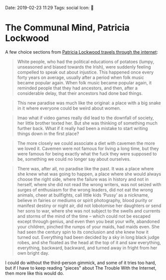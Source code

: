Date: 2019-02-23 11:29
Tags: social
Icon: 🔗

# The Communal Mind, Patricia Lockwood

A few choice sections from [Patricia Lockwood travels through the internet](https://www.lrb.co.uk/v41/n04/patricia-lockwood/the-communal-mind):

> White people, who had the political educations of potatoes (lumpy, unseasoned and biased towards the Irish), were suddenly feeling compelled to speak out about injustice. This happened once every forty years on average, usually after a period when folk music became popular again. When folk music became popular again, it reminded people that they had ancestors, and then, after a considerable delay, that their ancestors had done bad things.

> This new paradise was much like the original: a place with a big snake in it where everyone could be weird about women.

> lmao what if video games really did lead to the downfall of society, her little brother texted her. But she was thinking of something much further back. What if it really had been a mistake to start writing things down in the first place?

> The more closely we could associate a diet with cavemen the more we loved it. Cavemen were not famous for living a long time, but they were famous for being exactly what the fuck they were supposed to be, something we could no longer say about ourselves.

> There was, after all, no paradise like the past. It was a place where she knew what was going to happen, a place where she would always choose the right side, where the failure was in history and not in herself, where she did not read the wrong writers, was not seized with surges of enthusiasm for the wrong leaders, did not eat the wrong animals, cheer at bullfights, call little kids ‘Pussy’ as a nickname, believe in fairies or mediums or spirit photography, blood purity or manifest destiny or night air, did not lobotomise her daughters or send her sons to war, where she was not subject to the swells and currents and storms of the mind of the time – which could not be escaped except through genius, and even then you beat your wife, abandoned your children, pinched the rumps of your maids, had maids even. She had seen the century spin to its conclusion and she knew how it turned out. Everything had been decided by a sky in long black judge robes, and she floated as the head at the top of it and saw everything, everything, backward, backward, and turned away in fright from her own bright day.

I could do without the third-person gimmick, and some of it tries too hard, but if I have to keep reading "pieces" about The Trouble With the Internet, then more like this would do.

